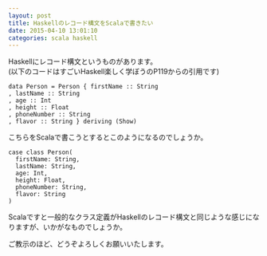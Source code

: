 ```yaml
---
layout: post
title: Haskellのレコード構文をScalaで書きたい
date: 2015-04-10 13:01:10
categories: scala haskell
---
```

<!-- {% raw %} -->
<p>Haskellにレコード構文というものがあります。<br>
(以下のコードはすごいHaskell楽しく学ぼうのP119からの引用です)</p>

<pre><code>data Person = Person { firstName :: String
, lastName :: String
, age :: Int
, height :: Float
, phoneNumber :: String
, flavor :: String } deriving (Show)
</code></pre>

<p>こちらをScalaで書こうとするとこのようになるのでしょうか。</p>

<pre><code>case class Person(
  firstName: String,
  lastName: String,
  age: Int,
  height: Float,
  phoneNumber: String,
  flavor: String
)
</code></pre>

<p>Scalaですと一般的なクラス定義がHaskellのレコード構文と同じような感じになりますが、いかがなものでしょうか。</p>

<p>ご教示のほど、どうぞよろしくお願いいたします。</p>
<!-- {% endraw %} -->
